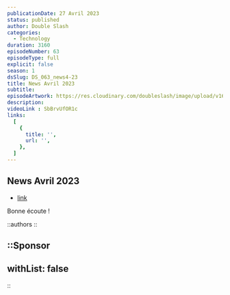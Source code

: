 ```yaml
---
publicationDate: 27 Avril 2023
status: published
author: Double Slash
categories:
  - Technology
duration: 3160
episodeNumber: 63
episodeType: full
explicit: false
season: 1
dsSlug: DS_063_news4-23
title: News Avril 2023
subtitle: 
episodeArtwork: https://res.cloudinary.com/doubleslash/image/upload/v1682523484/episode/ART_63_news4-23_cphonc.png
description: 
videoLink : SbBrvUfOR1c
links:
  [
    {
      title: '',
      url: '',
    },
  ]
---
```

## News Avril 2023


- [link](http)

Bonne écoute !

::authors
::

::Sponsor
---
withList: false
---
::
